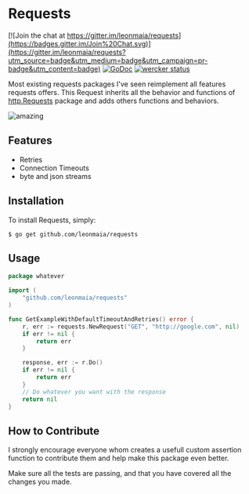# Requests

[![Join the chat at https://gitter.im/leonmaia/requests](https://badges.gitter.im/Join%20Chat.svg)](https://gitter.im/leonmaia/requests?utm_source=badge&utm_medium=badge&utm_campaign=pr-badge&utm_content=badge)
[![GoDoc](https://godoc.org/github.com/golang/gddo?status.svg)](http://godoc.org/pkg/github.com/leonmaia/requests)
[![wercker status](https://app.wercker.com/status/93d520ff365ec9ed21189add12450999/s/master "wercker status")](https://app.wercker.com/project/bykey/93d520ff365ec9ed21189add12450999)

Most existing requests packages I've seen reimplement all features requests offers. This Request inherits all the behavior and functions of [http.Requests](https://godoc.org/net/http#Request) package and adds others functions and behaviors.

![amazing](https://raw.github.com/leonmaia/requests/master/readme_assets/jake_amazed.gif)


Features
--------

- Retries
- Connection Timeouts
- byte and json streams

Installation
------------

To install Requests, simply:

    $ go get github.com/leonmaia/requests


Usage
------------
```go
package whatever

import (
	"github.com/leonmaia/requests"
)

func GetExampleWithDefaultTimeoutAndRetries() error {
	r, err := requests.NewRequest("GET", "http://google.com", nil)
	if err != nil {
		return err
	}

	response, err := r.Do()
	if err != nil {
		return err
	}
	// Do whatever you want with the response
	return nil
}
```
How to Contribute
------

I strongly encourage everyone whom creates a usefull custom assertion function
to contribute them and help make this package even better.

Make sure all the tests are passing, and that you have covered all the changes
you made.

